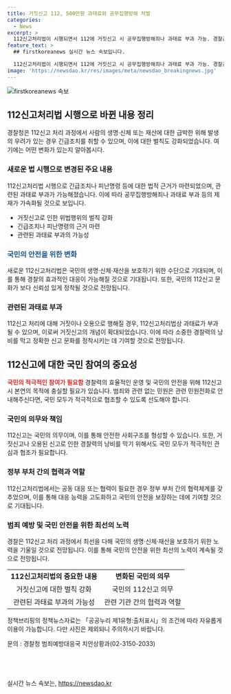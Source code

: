 ```yaml
---
title: 거짓신고 112, 500만원 과태료와 공무집행방해 처벌
categories:
  - News
excerpt: >
  112신고처리법이 시행되면서 112에 거짓신고 시 공무집행방해죄나 과태료 부과 가능. 경찰관은 긴급조치로 생명·재산 보호 가능하며, 다양한 협력체계를 구축. 거짓신고로 경찰력 낭비 방지와 올바른 112신고 문화 정착 기대. 국민의 적극적 참여와 경찰의 더 나은 법 집행으로 안전한 사회 조성할 것으로 전망.
feature_text: >
  ## firstkoreanews 실시간 뉴스 속보입니다.

  112신고처리법이 시행되면서 112에 거짓신고 시 공무집행방해죄나 과태료 부과 가능. 경찰관은 긴급조치로 생명·재산 보호 가능하며, 다양한 협력체계를 구축. 거짓신고로 경찰력 낭비 방지와 올바른 112신고 문화 정착 기대. 국민의 적극적 참여와 경찰의 더 나은 법 집행으로 안전한 사회 조성할 것으로 전망.
image: 'https://newsdao.kr/res/images/meta/newsdao_breakingnews.jpg'
---
```


<p><img src="https://newsdao.kr/res/images/meta/newsdao_breakingnews.jpg" alt="firstkoreanews 속보" /></p>

<h2 data-ke-size="size26">112신고처리법 시행으로 바뀐 내용 정리</h2>

<p data-ke-size="size16">경찰청은 112신고 처리 과정에서 사람의 생명·신체 또는 재산에 대한 급박한 위해 발생의 우려가 있는 경우 긴급조치를 취할 수 있으며, 이에 대한 벌칙도 강화되었습니다. 여기에는 어떤 변화가 있는지 알아봅시다.</p>

<h3>새로운 법 시행으로 변경된 주요 내용</h3>

<p data-ke-size="size16">112신고처리법 시행으로 긴급조치나 피난명령 등에 대한 법적 근거가 마련되었으며, 관련된 과태료 부과가 가능해졌습니다. 이에 따라 공무집행방해죄나 과태료 부과 등의 제재가 가속화될 것으로 보입니다.</p>

<ul>
  <li>거짓신고로 인한 위법행위의 벌칙 강화</li>
  <li>긴급조치나 피난명령의 근거 마련</li>
  <li>관련된 과태료 부과의 가능성</li>
</ul>

<h3><b><span style="color: #1a5490;">국민의 안전을 위한 변화</span></b></h3>

<p data-ke-size="size16">새로운 112신고처리법은 국민의 생명·신체·재산을 보호하기 위한 수단으로 기대되며, 이를 통해 경찰의 효과적인 대응이 가능해질 것으로 기대됩니다. 또한, 국민의 112신고 문화가 보다 신뢰성 있게 정착될 것으로 전망됩니다.</p>

<h3>관련된 과태료 부과</h3>

<p data-ke-size="size16">112신고 처리에 대해 거짓이나 오용으로 행해질 경우, 112신고처리법상 과태료가 부과될 수 있으며, 이로써 거짓신고의 개념이 확대되었습니다. 이에 따라 소중한 경찰력의 낭비를 막고 정확한 신고 문화를 정착시키는 데 기여할 것으로 전망됩니다.</p>

<h2 data-ke-size="size26">112신고에 대한 국민 참여의 중요성</h2>

<p data-ke-size="size16"><b><span style="color: #ee2323;">국민의 적극적인 참여가 필요함</span></b> 경찰력의 효율적인 운영 및 국민의 안전을 위해 112신고시 본연의 목적에 충실할 필요가 있습니다. 범죄와 관련 없는 민원은 관련 민원전화로 안내해주신다면, 국민 모두가 적극적으로 협조할 수 있도록 선도해야 합니다.</p>

<h3>국민의 의무와 책임</h3>

<p data-ke-size="size16">112신고는 국민의 의무이며, 이를 통해 안전한 사회구조를 형성할 수 있습니다. 또한, 거짓신고나 오용된 신고로 인한 경찰력의 낭비를 막기 위해서도 국민 모두가 적극적인 관심과 협조가 필요합니다.</p>

<h3>정부 부처 간의 협력과 역할</h3>

<p data-ke-size="size16">112신고처리법에서는 공동 대응 또는 협력이 필요한 경우 정부 부처 간의 협력체계를 갖추었으며, 이를 통해 대응 능력을 고도화하고 국민의 안전을 보장하는 데에 기여할 것으로 기대됩니다.</p>

<h3>범죄 예방 및 국민 안전을 위한 최선의 노력</h3>

<p data-ke-size="size16">경찰은 112신고 처리 과정에서 최선을 다해 국민의 생명·신체·재산을 보호하기 위한 노력을 기울일 것으로 전망됩니다. 이를 통해 국민의 안전을 위한 최선의 노력이 계속될 것으로 전망됩니다.</p>

<table>
  <tr>
    <td style="text-align: center; height: 17px;"><b>112신고처리법의 중요한 내용</b></td>
    <td style="text-align: center; height: 17px;"><b>변화된 국민의 의무</b></td>
  </tr>
  <tr>
    <td style="text-align: center; height: 17px;">거짓신고에 대한 벌칙 강화</td>
    <td style="text-align: center; height: 17px;">국민의 112신고 의무</td>
  </tr>
  <tr>
    <td style="text-align: center; height: 17px;">관련된 과태료 부과의 가능성</td>
    <td style="text-align: center; height: 17px;">관련 기관 간의 협력과 역할</td>
  </tr>
</table>

<p data-ke-size="size16">정책브리핑의 정책뉴스자료는 「공공누리 제1유형:출처표시」의 조건에 따라 자유롭게 이용이 가능합니다. 다만 사진은 제외되니 주의하시기 바랍니다.</p>

<p data-ke-size="size16">문의 : 경찰청 범죄예방대응국 치안상황과(02-3150-2033)</p>

<h2 data-ke-size="size26">&nbsp;</h2>
실시간 뉴스 속보는, <a href="https://newsdao.kr" rel="dofollow">https://newsdao.kr</a>


